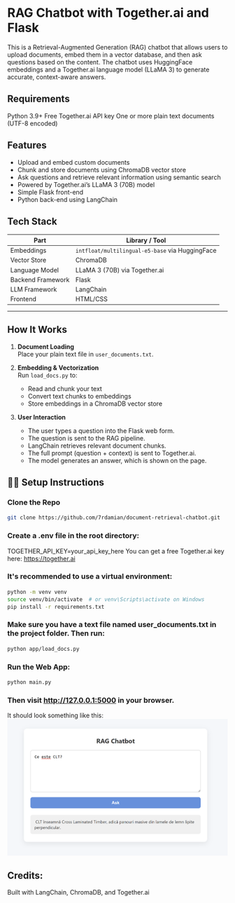 # RAG Chatbot with Together.ai and Flask

This is a Retrieval-Augmented Generation (RAG) chatbot that allows users to upload documents, embed them in a vector database, and then ask questions based on the content. The chatbot uses HuggingFace embeddings and a Together.ai language model (LLaMA 3) to generate accurate, context-aware answers.

## Requirements

Python 3.9+
Free Together.ai API key
One or more plain text documents (UTF-8 encoded)


## Features

- Upload and embed custom documents
- Chunk and store documents using ChromaDB vector store
- Ask questions and retrieve relevant information using semantic search
- Powered by Together.ai’s LLaMA 3 (70B) model
- Simple Flask front-end
- Python back-end using LangChain


## Tech Stack

| Part              | Library / Tool                          |
|-------------------|------------------------------------------|
| Embeddings        | `intfloat/multilingual-e5-base` via HuggingFace |
| Vector Store      | ChromaDB                                 |
| Language Model    | LLaMA 3 (70B) via Together.ai            |
| Backend Framework | Flask                                    |
| LLM Framework     | LangChain                                |
| Frontend          | HTML/CSS                                 |

---

## How It Works

1. **Document Loading**  
   Place your plain text file in `user_documents.txt`.

2. **Embedding & Vectorization**  
   Run `load_docs.py` to:
   - Read and chunk your text
   - Convert text chunks to embeddings
   - Store embeddings in a ChromaDB vector store

3. **User Interaction**
   - The user types a question into the Flask web form.
   - The question is sent to the RAG pipeline.
   - LangChain retrieves relevant document chunks.
   - The full prompt (question + context) is sent to Together.ai.
   - The model generates an answer, which is shown on the page.


## 🧑‍💻 Setup Instructions

### Clone the Repo

```bash
git clone https://github.com/7rdamian/document-retrieval-chatbot.git
```

### Create a .env file in the root directory: 

TOGETHER_API_KEY=your_api_key_here
You can get a free Together.ai key here: https://together.ai

### It's recommended to use a virtual environment:

```bash
python -m venv venv
source venv/bin/activate  # or venv\Scripts\activate on Windows
pip install -r requirements.txt
```

### Make sure you have a text file named user_documents.txt in the project folder. Then run:

```bash
python app/load_docs.py
```

### Run the Web App:

```bash
python main.py
```

### Then visit http://127.0.0.1:5000 in your browser.

It should look something like this:
![Chatbot UI](docs/image.png)


## Credits:

Built with LangChain, ChromaDB, and Together.ai
